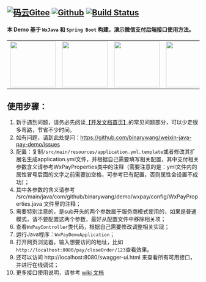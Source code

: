 [![码云Gitee](https://gitee.com/binary/weixin-java-pay-demo/badge/star.svg?theme=blue)](https://gitee.com/binary/weixin-java-pay-demo)
[![Github](http://github-svg-buttons.herokuapp.com/star.svg?user=binarywang&repo=weixin-java-pay-demo&style=flat&background=1081C1)](https://github.com/binarywang/weixin-java-pay-demo)
[![Build Status](https://travis-ci.org/binarywang/weixin-java-pay-demo.svg?branch=master)](https://travis-ci.org/binarywang/weixin-java-pay-demo)
-----------------------

#### 本 Demo 基于 `WxJava` 和 `Spring Boot` 构建，演示微信支付后端接口使用方法。


<table border="0">
	<tbody>
		<tr>
			<td align="left" valign="middle">
        <a href="http://mp.weixin.qq.com/mp/homepage?__biz=MzI3MzAwMzk4OA==&hid=1&sn=f31af3bf562b116b061c9ab4edf70b61&scene=18#wechat_redirect" target="_blank">
				  <img height="120" src="https://gitee.com/binary/weixin-java-tools/raw/master/images/qrcodes/mp.png">
        </a>
			</td>
			<td align="center" valign="middle">
				<a href="https://cloud.tencent.com/redirect.php?redirect=1014&cps_key=a4c06ffe004dbcda44036daa1bf8f876&from=console" target="_blank">
					<img height="120" src="https://gitee.com/binary/weixin-java-tools/raw/master/images/banners/tcloud.jpg">
				</a>
			</td>
			<td align="right" valign="middle">
				<a href="https://coding.net/?utm_source=WxJava" target="_blank">
					<img height="120" src="https://gitee.com/binary/weixin-java-tools/raw/master/images/banners/coding.jpg">
				</a>
			</td>
			<td align="center" valign="middle">
				<a href="https://promotion.aliyun.com/ntms/act/qwbk.html?userCode=7makzf5h" target="_blank">
					<img height="120" src="https://gitee.com/binary/weixin-java-tools/raw/master/images/banners/aliyun.jpg">
				</a>
			</td>
		</tr>
	</tbody>
</table>

## 使用步骤：
1. 新手遇到问题，请务必先阅读[【开发文档首页】](https://github.com/Wechat-Group/WxJava/wiki)的常见问题部分，可以少走很多弯路，节省不少时间。
1. 如有问题，请到此处提问：https://github.com/binarywang/weixin-java-pay-demo/issues
1. 配置：复制`/src/main/resources/application.yml.template`或者修改其扩展名生成application.yml文件，并根据自己需要填写相关配置，其中支付相关参数含义请参考WxPayProperties类中的注释（需要注意的是：yml文件内的属性冒号后面的文字之前需要加空格，可参考已有配置，否则属性会设置不成功）；	
1. 其中各参数的含义请参考 /src/main/java/com/github/binarywang/demo/wxpay/config/WxPayProperties.java 文件里的注释；
1. 需要特别注意的，是sub开头的两个参数属于服务商模式使用的，如果是普通模式，请不要配置这两个参数，最好从配置文件中移除相关项；
1. 查看`WxPayController`类代码，根据自己需要修改调整相关实现；
1. 运行Java程序：`WxPayDemoApplication`；
1. 打开网页浏览器，输入想要访问的地址，比如`http://localhost:8080/pay/closeOrder/123`查看效果。
1. 还可以访问 http://localhost:8080/swagger-ui.html 来查看所有可用接口，并进行在线调试；
1. 更多接口使用说明，请参考 [wiki 文档](https://github.com/Wechat-Group/weixin-java-tools/wiki/%E5%BE%AE%E4%BF%A1%E6%94%AF%E4%BB%98)
